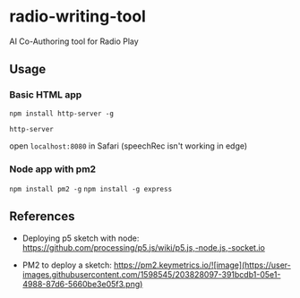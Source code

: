 # radio-writing-tool
AI Co-Authoring tool for Radio Play

## Usage

### Basic HTML app

`npm install http-server -g`

`http-server` 

open `localhost:8080` in Safari (speechRec isn't working in edge)

### Node app with pm2

`npm install pm2 -g`
`npm install -g express`

## References
- Deploying p5 sketch with node: https://github.com/processing/p5.js/wiki/p5.js,-node.js,-socket.io

- PM2 to deploy a sketch: https://pm2.keymetrics.io/![image](https://user-images.githubusercontent.com/1598545/203828097-391bcdb1-05e1-4988-87d6-5660be3e05f3.png)
